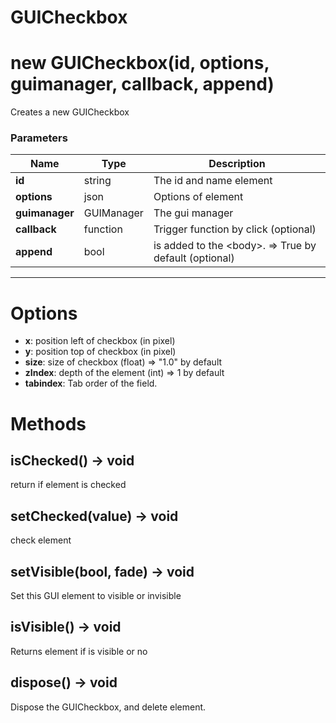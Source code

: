 # GUICheckbox

# new GUICheckbox(id, options, guimanager, callback, append)
Creates a new GUICheckbox

### Parameters
Name | Type | Description
---|---|---
**id** | string | The id and name element
**options** | json | Options of element
**guimanager** | GUIManager | The gui manager
**callback** | function | Trigger function by click (optional)
**append** | bool | is added to the &lt;body&gt;. =&gt; True by default (optional)
---

# Options

* **x**: position left of checkbox (in pixel)
* **y**: position top of checkbox (in pixel)
* **size**: size of checkbox (float) =&gt; "1.0" by default
* **zIndex**: depth of the element (int) =&gt; 1 by default
* **tabindex**: Tab order of the field.

# Methods

## isChecked() → void
return if element is checked

## setChecked(value) → void
check element

## setVisible(bool, fade) → void
Set this GUI element to visible or invisible

## isVisible() → void
Returns element if is visible or no

## dispose() → void
Dispose the GUICheckbox, and delete element.
